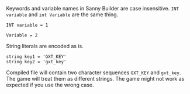 Keywords and variable names in Sanny Builder are case insensitive. `INT variable` and `int Variable` are the same thing.

```sb
INT variable = 1

Variable = 2
```

String literals are encoded as is.

```sb
string key1 = 'GXT_KEY'
string key2 = 'gxt_key'
```

Compiled file will contain two character sequences `GXT_KEY` and `gxt_key`. The game will treat them as different strings. The game might not work as expected if you use the wrong case.
